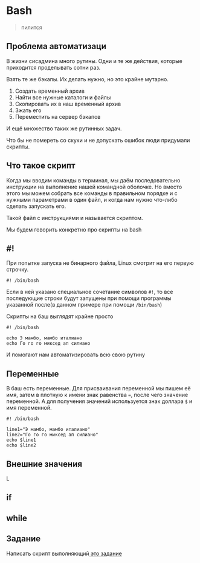 # Bash

> пилится

## Проблема автоматизаци
В жизни сисадмина много рутины. Одни и те же действия, которые приходится проделывать сотни раз.

Взять те же бэкапы. Их делать нужно, но это крайне мутарно.

1. Создать временный архив
2. Найти все нужные каталоги и файлы
3. Скопировать их в наш временный архив
4. Зжать его
5. Переместить на сервер бэкапов

И ещё множество таких же рутинных задач.

Что бы не помереть со скуки и не допускать ошибок люди придумали скрипты.

## Что такое скрипт

Когда мы вводим команды в терминал, мы даём последовательно инструкции на выполнение нашей командной оболочке. Но вместо этого мы можем собрать все команды в правильном порядке и с нужными параметрами в один файл, и когда нам нужно что-либо сделать запускать его. 

Такой файл с инструкциями и называется скриптом.

Мы будем говорить конкретно про скрипты на bash

## #!

При попытке запуска не бинарного файла, Linux смотрит на его первую строчку.
```
#! /bin/bash
```
Если в ней указано специальное сочетание символов `#!`, то все последующие строки будут запущены при помощи программы указанной после(в данном примере при помощи `/bin/bash`)

Скрипты на баш выглядят крайне просто
```
#! /bin/bash

echo Э мамбо, мамбо италиано
echo Го го го миксед ап силиано
```
И помогают нам автоматизировать всю свою рутину

## Переменные
В баш есть переменные.
Для присваивания переменной мы пишем её имя, затем в плотную к имени знак равенства `=`, после чего значение переменной. А для получения значений используется знак доллара `$` и имя переменной.
```
#! /bin/bash

line1="Э мамбо, мамбо италиано"
line2="Го го го миксед ап силиано"
echo $line1
echo $line2
```

## Внешние значения
L

## if

## while

## Задание

Написать скрипт выполняющий[ это задание](../linux/terminal-basics.md#zadanie)
